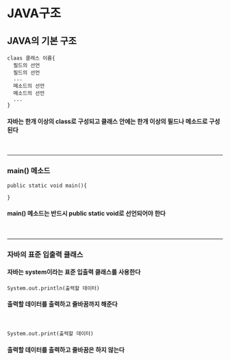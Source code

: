 # JAVA구조

## JAVA의 기본 구조
```
claas 클래스 이름{
  필드의 선언
  필드의 선언
  ...
  메소드의 선언
  메소드의 선언
  ...
}
```
#### 자바는 한개 이상의 class로 구성되고 클래스 안에는 한개 이상의 필드나 메소드로 구성된다
<br>

- - -
### main() 메소드
```
public static void main(){

}
```
#### main() 메소드는 반드시 public static void로 선언되어야 한다
<br>

- - -
### 자바의 표준 입출력 클래스
#### 자바는 system이라는 표준 입출력 클래스를 사용한다
```
System.out.println(출력할 데이터)
```
#### 출력할 데이터를 출력하고 줄바꿈까지 해준다
<br>

```
System.out.print(출력할 데이터)
```
#### 출력할 데이터를 출력하고 줄바꿈은 하지 않는다
